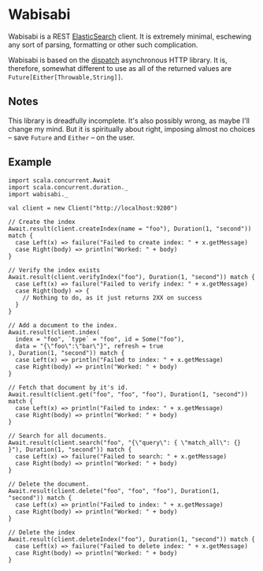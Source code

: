 # Wabisabi

Wabisabi is a REST [ElasticSearch](http://www.elasticsearch.org/) client. It is
extremely minimal, eschewing any sort of parsing, formatting or other such
complication.

Wabisabi is based on the [dispatch](http://dispatch.databinder.net/Dispatch.html)
asynchronous HTTP library. It is, therefore, somewhat different to use as all
of the returned values are `Future[Either[Throwable,String]]`.

## Notes

This library is dreadfully incomplete. It's also possibly wrong, as maybe I'll
change my mind.  But it is spiritually about right, imposing almost no choices
– save `Future` and `Either` – on the user.

## Example

```
import scala.concurrent.Await
import scala.concurrent.duration._
import wabisabi._

val client = new Client("http://localhost:9200")

// Create the index
Await.result(client.createIndex(name = "foo"), Duration(1, "second")) match {
  case Left(x) => failure("Failed to create index: " + x.getMessage)
  case Right(body) => println("Worked: " + body)
}

// Verify the index exists
Await.result(client.verifyIndex("foo"), Duration(1, "second")) match {
  case Left(x) => failure("Failed to verify index: " + x.getMessage)
  case Right(body) => {
    // Nothing to do, as it just returns 2XX on success
  }
}

// Add a document to the index.
Await.result(client.index(
  index = "foo", `type` = "foo", id = Some("foo"),
  data = "{\"foo\":\"bar\"}", refresh = true
), Duration(1, "second")) match {
  case Left(x) => println("Failed to index: " + x.getMessage)
  case Right(body) => println("Worked: " + body)
}

// Fetch that document by it's id.
Await.result(client.get("foo", "foo", "foo"), Duration(1, "second")) match {
  case Left(x) => println("Failed to index: " + x.getMessage)
  case Right(body) => println("Worked: " + body)
}

// Search for all documents.
Await.result(client.search("foo", "{\"query\": { \"match_all\": {} }"), Duration(1, "second")) match {
  case Left(x) => failure("Failed to search: " + x.getMessage)
  case Right(body) => println("Worked: " + body)
}

// Delete the document.
Await.result(client.delete("foo", "foo", "foo"), Duration(1, "second")) match {
  case Left(x) => println("Failed to index: " + x.getMessage)
  case Right(body) => println("Worked: " + body)
}

// Delete the index
Await.result(client.deleteIndex("foo"), Duration(1, "second")) match {
  case Left(x) => failure("Failed to delete index: " + x.getMessage)
  case Right(body) => println("Worked: " + body)
}


```


